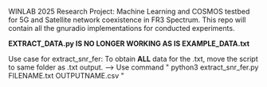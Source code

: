 WINLAB 2025 Research Project: 
Machine Learning and COSMOS testbed for 5G and Satellite network coexistence in FR3 Spectrum.
This repo will contain all the gnuradio implementations for conducted experiments.

**EXTRACT_DATA.py IS NO LONGER WORKING AS IS EXAMPLE_DATA.txt**

Use case for extract_snr_fer: To obtain **ALL** data for the .txt, move the script to same folder as .txt output. --> Use command " python3 extract_snr_fer.py FILENAME.txt OUTPUTNAME.csv "
